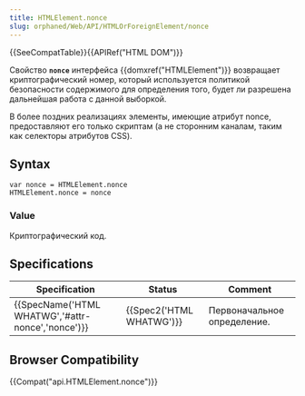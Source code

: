 ```yaml
---
title: HTMLElement.nonce
slug: orphaned/Web/API/HTMLOrForeignElement/nonce
---
```


{{SeeCompatTable}}{{APIRef("HTML DOM")}}

Свойство **`nonce`** интерфейса {{domxref("HTMLElement")}} возвращает криптографический номер, который используется политикой безопасности содержимого для определения того, будет ли разрешена дальнейшая работа с данной выборкой.

В более поздних реализациях элементы, имеющие атрибут nonce, предоставляют его только скриптам (а не сторонним каналам, таким как селекторы атрибутов CSS).

## Syntax

```
var nonce = HTMLElement.nonce
HTMLElement.nonce = nonce
```

### Value

Криптографический код.

## Specifications

| Specification                                                    | Status                           | Comment                     |
| ---------------------------------------------------------------- | -------------------------------- | --------------------------- |
| {{SpecName('HTML WHATWG','#attr-nonce','nonce')}} | {{Spec2('HTML WHATWG')}} | Первоначальное определение. |

## Browser Compatibility

{{Compat("api.HTMLElement.nonce")}}
